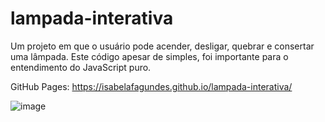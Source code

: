 # lampada-interativa
Um projeto em que o usuário pode acender, desligar, quebrar e consertar uma lâmpada. Este código apesar de simples, foi importante para o entendimento do JavaScript puro.

GitHub Pages: https://isabelafagundes.github.io/lampada-interativa/

![image](https://user-images.githubusercontent.com/104397121/233228100-afdc8c76-c3cb-41af-805a-d5b82ac1afe1.png)

